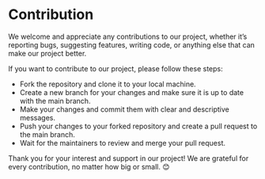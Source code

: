 # Contribution
We welcome and appreciate any contributions to our project, whether it’s reporting bugs, suggesting features, writing code, or anything else that can make our project better.

If you want to contribute to our project, please follow these steps:

- Fork the repository and clone it to your local machine.
- Create a new branch for your changes and make sure it is up to date with the main branch.
- Make your changes and commit them with clear and descriptive messages.
- Push your changes to your forked repository and create a pull request to the main branch.
- Wait for the maintainers to review and merge your pull request.

Thank you for your interest and support in our project! We are grateful for every contribution, no matter how big or small. 😊
